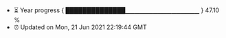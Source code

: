 - ⏳ Year progress { ██████████████▁▁▁▁▁▁▁▁▁▁▁▁▁▁▁▁ } 47.10 %
- ⏰ Updated on Mon, 21 Jun 2021 22:19:44 GMT

